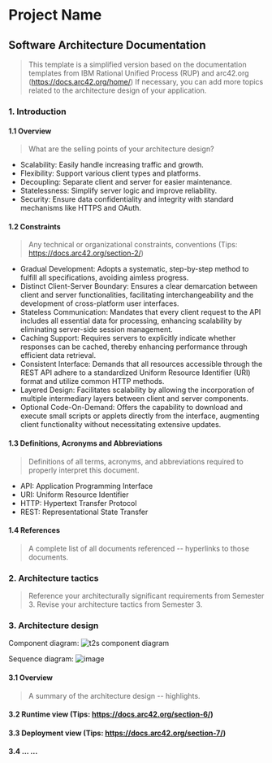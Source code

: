 # Project Name
## Software Architecture Documentation
> This template is a simplified version based on the documentation templates from IBM Rational Unified Process (RUP) and arc42.org (https://docs.arc42.org/home/)
> If necessary, you can add more topics related to the architecture design of your application.

### 1. Introduction
#### 1.1 Overview
> What are the selling points of your architecture design?
- Scalability: Easily handle increasing traffic and growth.
- Flexibility: Support various client types and platforms.
- Decoupling: Separate client and server for easier maintenance.
- Statelessness: Simplify server logic and improve reliability.
- Security: Ensure data confidentiality and integrity with standard mechanisms like HTTPS and OAuth.
#### 1.2 Constraints
> Any technical or organizational constraints, conventions (Tips: https://docs.arc42.org/section-2/)
- Gradual Development: Adopts a systematic, step-by-step method to fulfill all specifications, avoiding aimless progress.
- Distinct Client-Server Boundary: Ensures a clear demarcation between client and server functionalities, facilitating interchangeability and the development of cross-platform user interfaces.
- Stateless Communication: Mandates that every client request to the API includes all essential data for processing, enhancing scalability by eliminating server-side session management.
- Caching Support: Requires servers to explicitly indicate whether responses can be cached, thereby enhancing performance through efficient data retrieval.
- Consistent Interface: Demands that all resources accessible through the REST API adhere to a standardized Uniform Resource Identifier (URI) format and utilize common HTTP methods.
- Layered Design: Facilitates scalability by allowing the incorporation of multiple intermediary layers between client and server components.
- Optional Code-On-Demand: Offers the capability to download and execute small scripts or applets directly from the interface, augmenting client functionality without necessitating extensive updates.
#### 1.3 Definitions, Acronyms and Abbreviations
> Definitions of all terms, acronyms, and abbreviations required to properly interpret this document.
- API: Application Programming Interface
- URI: Uniform Resource Identifier
- HTTP: Hypertext Transfer Protocol
- REST: Representational State Transfer
#### 1.4 References
> A complete list of all documents referenced -- hyperlinks to those documents.

### 2. Architecture tactics
> Reference your architecturally significant requirements from Semester 3.
> Revise your architecture tactics from Semester 3.

### 3. Architecture design
Component diagram:
![t2s component diagram](https://github.com/SE-TINF22B6/time2shine/assets/59262249/b54967e7-6ce5-41a3-bb93-26987185035c)

Sequence diagram:
![image](https://github.com/SE-TINF22B6/time2shine/assets/59262249/dc10b9c6-fe63-4551-bfe4-810700310b79)


#### 3.1 Overview 
> A summary of the architecture design -- highlights.  

#### 3.2 Runtime view (Tips: https://docs.arc42.org/section-6/)

#### 3.3 Deployment view (Tips: https://docs.arc42.org/section-7/)

#### 3.4 ... ...
